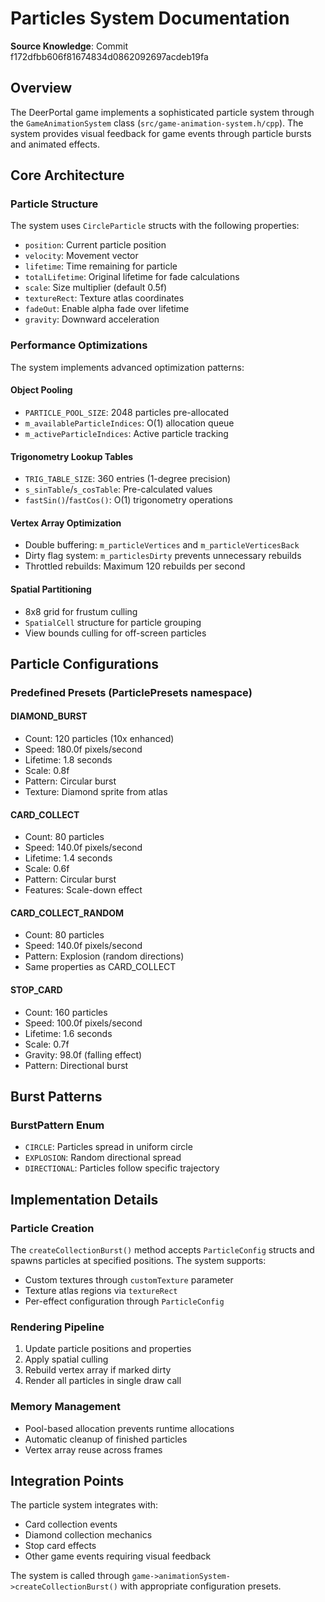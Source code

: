 # Particles System Documentation

**Source Knowledge**: Commit f172dfbb606f81674834d0862092697acdeb19fa

## Overview

The DeerPortal game implements a sophisticated particle system through the `GameAnimationSystem` class (`src/game-animation-system.h/cpp`). The system provides visual feedback for game events through particle bursts and animated effects.

## Core Architecture

### Particle Structure
The system uses `CircleParticle` structs with the following properties:
- `position`: Current particle position
- `velocity`: Movement vector
- `lifetime`: Time remaining for particle
- `totalLifetime`: Original lifetime for fade calculations
- `scale`: Size multiplier (default 0.5f)
- `textureRect`: Texture atlas coordinates
- `fadeOut`: Enable alpha fade over lifetime
- `gravity`: Downward acceleration

### Performance Optimizations

The system implements advanced optimization patterns:

#### Object Pooling
- `PARTICLE_POOL_SIZE`: 2048 particles pre-allocated
- `m_availableParticleIndices`: O(1) allocation queue
- `m_activeParticleIndices`: Active particle tracking

#### Trigonometry Lookup Tables
- `TRIG_TABLE_SIZE`: 360 entries (1-degree precision)
- `s_sinTable`/`s_cosTable`: Pre-calculated values
- `fastSin()`/`fastCos()`: O(1) trigonometry operations

#### Vertex Array Optimization
- Double buffering: `m_particleVertices` and `m_particleVerticesBack`
- Dirty flag system: `m_particlesDirty` prevents unnecessary rebuilds
- Throttled rebuilds: Maximum 120 rebuilds per second

#### Spatial Partitioning
- 8x8 grid for frustum culling
- `SpatialCell` structure for particle grouping
- View bounds culling for off-screen particles

## Particle Configurations

### Predefined Presets (ParticlePresets namespace)

#### DIAMOND_BURST
- Count: 120 particles (10x enhanced)
- Speed: 180.0f pixels/second
- Lifetime: 1.8 seconds
- Scale: 0.8f
- Pattern: Circular burst
- Texture: Diamond sprite from atlas

#### CARD_COLLECT  
- Count: 80 particles
- Speed: 140.0f pixels/second
- Lifetime: 1.4 seconds
- Scale: 0.6f
- Pattern: Circular burst
- Features: Scale-down effect

#### CARD_COLLECT_RANDOM
- Count: 80 particles
- Speed: 140.0f pixels/second
- Pattern: Explosion (random directions)
- Same properties as CARD_COLLECT

#### STOP_CARD
- Count: 160 particles
- Speed: 100.0f pixels/second
- Lifetime: 1.6 seconds
- Scale: 0.7f
- Gravity: 98.0f (falling effect)
- Pattern: Directional burst

## Burst Patterns

### BurstPattern Enum
- `CIRCLE`: Particles spread in uniform circle
- `EXPLOSION`: Random directional spread
- `DIRECTIONAL`: Particles follow specific trajectory

## Implementation Details

### Particle Creation
The `createCollectionBurst()` method accepts `ParticleConfig` structs and spawns particles at specified positions. The system supports:
- Custom textures through `customTexture` parameter
- Texture atlas regions via `textureRect`
- Per-effect configuration through `ParticleConfig`

### Rendering Pipeline
1. Update particle positions and properties
2. Apply spatial culling
3. Rebuild vertex array if marked dirty
4. Render all particles in single draw call

### Memory Management
- Pool-based allocation prevents runtime allocations
- Automatic cleanup of finished particles
- Vertex array reuse across frames

## Integration Points

The particle system integrates with:
- Card collection events
- Diamond collection mechanics
- Stop card effects
- Other game events requiring visual feedback

The system is called through `game->animationSystem->createCollectionBurst()` with appropriate configuration presets.